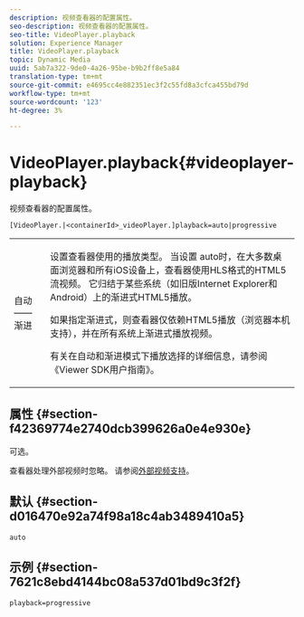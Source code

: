```yaml
---
description: 视频查看器的配置属性。
seo-description: 视频查看器的配置属性。
seo-title: VideoPlayer.playback
solution: Experience Manager
title: VideoPlayer.playback
topic: Dynamic Media
uuid: 5ab7a322-9de0-4a26-95be-b9b2ff8e5a84
translation-type: tm+mt
source-git-commit: e4695cc4e882351ec3f2c55fd8a3cfca455bd79d
workflow-type: tm+mt
source-wordcount: '123'
ht-degree: 3%

---
```



# VideoPlayer.playback{#videoplayer-playback}

视频查看器的配置属性。

`[VideoPlayer.|<containerId>_videoPlayer.]playback=auto|progressive`

<table id="table_C616483932C2482CA9794DDD7313FD7C"> 
 <tbody> 
  <tr> 
   <td colname="col1"> <p> <span class="codeph"> 自动——渐进</span> </p> </td> 
   <td colname="col2"> <p> 设置查看器使用的播放类型。 当设置<span class="codeph"> auto</span>时，在大多数桌面浏览器和所有iOS设备上，查看器使用HLS格式的HTML5流视频。 它归结于某些系统（如旧版Internet Explorer和Android）上的渐进式HTML5播放。 </p> <p>如果指定<span class="codeph">渐进式</span>，则查看器仅依赖HTML5播放（浏览器本机支持），并在所有系统上渐进式播放视频。 </p> <p>有关在自动和渐进模式下播放选择的详细信息，请参阅《Viewer SDK用户指南》。 </p> </td> 
  </tr> 
 </tbody> 
</table>

## 属性 {#section-f42369774e2740dcb399626a0e4e930e}

可选。

查看器处理外部视频时忽略。 请参阅[外部视频支持](../../../c-html5-s7-aem-asset-viewers/c-html5-video-reference/r-html5-video-viewer-20-external-video-support.md#concept-22c67fee43274a29b28ee16770b1b1f3)。

## 默认 {#section-d016470e92a74f98a18c4ab3489410a5}

`auto`

## 示例 {#section-7621c8ebd4144bc08a537d01bd9c3f2f}

```
playback=progressive
```


